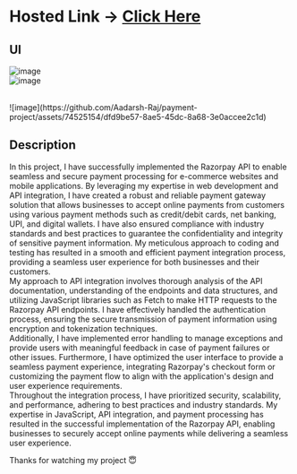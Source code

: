 # Hosted Link -> <a href="https://aadarsh-raj.github.io/payment-project/index.html">Click Here</a>

## UI 
![image](https://github.com/Aadarsh-Raj/payment-project/assets/74525154/824404d5-0f43-4c6a-8a7c-4f467eef80c5)
<br>
![image](https://github.com/Aadarsh-Raj/payment-project/assets/74525154/e4f3feb7-6699-4de0-8f62-a4a9ca950958)

<br>
![image](https://github.com/Aadarsh-Raj/payment-project/assets/74525154/dfd9be57-8ae5-45dc-8a68-3e0accee2c1d)
<br>


## Description

In this project, I have successfully implemented the Razorpay API to enable seamless and secure payment processing for e-commerce websites and mobile applications. By leveraging my expertise in web development and API integration, I have created a robust and reliable payment gateway solution that allows businesses to accept online payments from customers using various payment methods such as credit/debit cards, net banking, UPI, and digital wallets. I have also ensured compliance with industry standards and best practices to guarantee the confidentiality and integrity of sensitive payment information. My meticulous approach to coding and testing has resulted in a smooth and efficient payment integration process, providing a seamless user experience for both businesses and their customers. <br>
My approach to API integration involves thorough analysis of the API documentation, understanding of the endpoints and data structures, and utilizing JavaScript libraries such as Fetch to make HTTP requests to the Razorpay API endpoints. I have effectively handled the authentication process, ensuring the secure transmission of payment information using encryption and tokenization techniques.
<br>
Additionally, I have implemented error handling to manage exceptions and provide users with meaningful feedback in case of payment failures or other issues. Furthermore, I have optimized the user interface to provide a seamless payment experience, integrating Razorpay's checkout form or customizing the payment flow to align with the application's design and user experience requirements.
<br>
Throughout the integration process, I have prioritized security, scalability, and performance, adhering to best practices and industry standards. My expertise in JavaScript, API integration, and payment processing has resulted in the successful implementation of the Razorpay API, enabling businesses to securely accept online payments while delivering a seamless user experience.

Thanks for watching my project 😇
